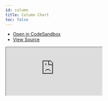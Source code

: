 ```yaml
---
id: column
title: Column Chart
toc: false
---
```


- [Open in CodeSandbox](https://codesandbox.io/s/github/tannerlinsley/react-charts/tree/main/examples/column)
- [View Source](https://github.com/tannerlinsley/react-charts/tree/main/examples/column)

<iframe
  src="https://codesandbox.io/embed/github/tannerlinsley/react-charts/tree/main/examples/column?autoresize=1&fontsize=14&theme=dark"
  title="tannerlinsley/react-charts: column"
  sandbox="allow-forms allow-modals allow-popups allow-presentation allow-same-origin allow-scripts"
  style={{
    width: '100%',
    height: '80vh',
    border: '0',
    borderRadius: 8,
    overflow: 'hidden',
    position: 'static',
    zIndex: 0,
  }}
></iframe>

